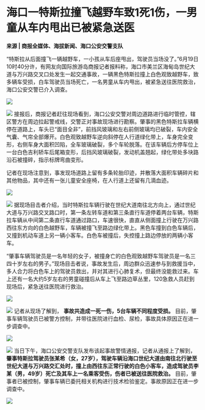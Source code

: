 

# 海口一特斯拉撞飞越野车致1死1伤，一男童从车内甩出已被紧急送医

**来源 | 商报全媒体、海拔新闻、海口公安交警支队**

“特斯拉从后面撞飞一辆越野车，一小孩从车后座甩出，驾驶员当场没了。”6月19日10时40分许，有网友向国际旅游岛商报记者报料称，海口市美兰区海甸岛世纪大道与万兴路交叉口处发生一起交通事故，一辆黑色特斯拉撞上白色观致越野车，致多辆车受损，白车驾驶员当场死亡，一名男童从车内甩出，被紧急送往医院救治，海口公安交警已介入调查。

![](https://inews.gtimg.com/news_bt/OS2n_UbMxNUGJrN7BoHx6xobz94QqY6B68vPf1j3AEQbUAA/1000)

![](https://inews.gtimg.com/news_bt/OMgP4-_fvjsDRBc5tvrcIDwafKDPJk9ZXA_1yihILw4MwAA/1000)
接报后，商报记者赶往现场看到，海口公安交警对周边道路进行临时管控，辖区警方在周边拉起警戒线，交警正对事故现场进行勘察。肇事的黑色特斯拉车辆横停在道路上，车头已“面目全非”，前挡风玻璃和左右前侧玻璃均已破裂，车内安全气囊、气帘全部爆开。白色观致越野车逆向斜停在人行道绿化带上，车身完全变形，右侧车身大面积凹陷，全车玻璃破裂，多个车轮脱落。在该车辆后方停车位上一台白色吉利轿车后尾箱变形，后挡风玻璃破裂，发动机盖翘起，绿化带处多块路沿石被撞碎，指示标牌弯曲变形。

记者在现场注意到，事发现场道路上留有多条轮胎印迹，并散落大面积车辆碎片和其他物品，其中还有一张儿童安全座椅，在人行道上还留有几滴血迹。

![](https://inews.gtimg.com/news_bt/OTZ5MO5cCzqRHkRlrdKRBZKIOLfnLVk8wI-2yC7tZxsFgAA/1000)

![](https://inews.gtimg.com/news_bt/OYFXtqeHFlDcbWsker6kpqT9wfNeW_2uejDn020CvoDHcAA/1000)
据现场目击者介绍，当时特斯拉车辆行驶在世纪大道南往北方向上，通过世纪大道与万兴路交叉路口时，第一条左转车道和第三条直行车道停着两台车辆，特斯拉车辆从中间第二条直行车道通过路口，车速很快，直直从侧面撞上行驶在万兴路西往东方向的白色越野车，车辆被撞飞至路边绿化带上。黑色车撞到白色车辆后，又撞到机动车道上另一辆小客车。白色车被撞后，失控撞上路边停放的两辆小客车。

“肇事车辆驾驶员是一名年轻的女子，被撞身亡的白色观致越野车驾驶员是一名三四十岁左右的男子。”现场目击者说，事故发生后，周边群众迅速参与到救援当中，多人合力将白色车上的驾驶员救出，并对其进行心肺复术，但最终没能救过来。车上还有一名大约5岁左右的男童碰撞后从车上飞至路边草丛里，120急救人员赶到现场后，紧急送往医院进行救治。

![](https://inews.gtimg.com/news_bt/OYUWE2EXoSzxsSV02loIKfpksvrQ5fnxHYOdos_9D5KLgAA/1000)

![](https://inews.gtimg.com/news_bt/OVqDVBSWO9YaAMYyLNZHCtneL8PZBqJZsYjsCcZ8IwOYkAA/1000)
记者从现场了解到， **事故共造成一死一伤，5台车辆不同程度受损。**
目前，肇事车辆驾驶员已被警方控制，并带往医院进行血检、尿检，事故具体原因正在进一步调查中。

![](https://inews.gtimg.com/news_bt/O0lUkPFHL-ICwi4DER_6NzbVjXW-QFf-lJ7NH8Um02P74AA/1000)

![](https://inews.gtimg.com/news_bt/Ok2KzJlimNY0ZuVOA25Dy6kt18RvjzbHjxXXwMxrDv1I8AA/1000)
当日下午，海口公安交警支队发布该起事故警情通报，记者从通报上了解到，
**肇事特斯拉驾驶员张某希（女，27岁），驾驶车辆沿海口世纪大道由南往北行驶至世纪大道与万兴路交汇处时，撞上由西往东正常行驶的白色小客车，造成驾驶员李某（男，49岁）死亡及其车上一名乘客受伤，伤者已被送往医院救治。**
目前，肇事者已被控制，肇事车辆已委托相关机构进行技术检验鉴定。事故原因正在进一步调查中。

![](https://inews.gtimg.com/news_bt/Ow872jRgCk46o-c6puqrVA2SfIUHcryhyRiSrzBEXRF_gAA/1000)


